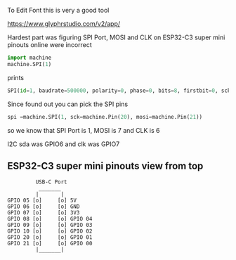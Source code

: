 To Edit Font this is very a good tool

https://www.glyphrstudio.com/v2/app/


Hardest part was figuring SPI Port, MOSI and CLK on ESP32-C3 super mini pinouts online were incorrect

```python
import machine
machine.SPI(1)
```

prints 

```python
SPI(id=1, baudrate=500000, polarity=0, phase=0, bits=8, firstbit=0, sck=6, mosi=7, miso=2)
```

Since found out you can pick the SPI pins 

```python
spi =machine.SPI(1, sck=machine.Pin(20), mosi=machine.Pin(21))
```

so we know that SPI Port is 1, MOSI is 7 and CLK is 6


I2C sda was GPIO6 and clk was GPIO7

## ESP32-C3 super mini pinouts view from top

```
         USB-C Port
          _______
         |       |
GPIO 05 [o]     [o] 5V
GPIO 06 [o]     [o] GND
GPIO 07 [o]     [o] 3V3
GPIO 08 [o]     [o] GPIO 04
GPIO 09 [o]     [o] GPIO 03
GPIO 10 [o]     [o] GPIO 02
GPIO 20 [o]     [o] GPIO 01
GPIO 21 [o]     [o] GPIO 00
         |_______|
```


